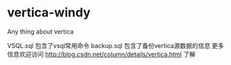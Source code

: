 # vertica-windy
Any thing about vertica

VSQL.sql 包含了vsql常用命令
backup.sql 包含了备份vertica源数据的信息
更多信息欢迎访问 http://blog.csdn.net/column/details/vertica.html 了解
